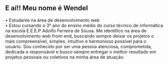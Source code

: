 ## E aí!! Meu nome é Wendel 

• Estudante na área de desenvolvimento web <br>
• Estou cursando o 3° ano do ensino médio do curso técnico de informática na escola E.E.E.P Adolfo Ferreira de Sousa. Me identifico na área de desenvolvimento web front-end, buscando sempre deixar os projetos o mais compreensível, simples, intuitivo e harmonioso possível para o usuário. Sou conhecido por ser uma pessoa atenciosa, comprometida, dedicada e responsável e busco sempre entregar o melhor resultado em projetos pessoais ou coletivos na minha área de atuação. 
 

